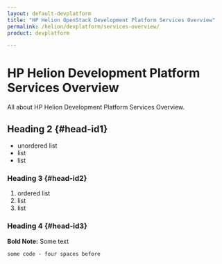 ```yaml
---
layout: default-devplatform
title: "HP Helion OpenStack Development Platform Services Overview"
permalink: /helion/devplatform/services-overview/
product: devplatform

---
```

# HP Helion Development Platform Services Overview
All about HP Helion Development Platform Services Overview.



## Heading 2 {#head-id1}

- unordered list
- list
- list


### Heading 3 {#head-id2}

1. ordered list
2. list
3. list


### Heading 4 {#head-id3}

**Bold Note:** Some text

    some code - four spaces before




